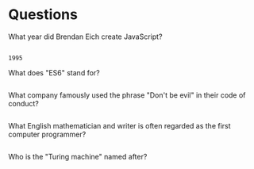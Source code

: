 # Questions

What year did Brendan Eich create JavaScript?

```

1995

```

What does "ES6" stand for?

```
```

What company famously used the phrase "Don't be evil" in their code of conduct?

```
```

What English mathematician and writer is often regarded as the first computer programmer?

```
```

Who is the "Turing machine" named after?

```
```
